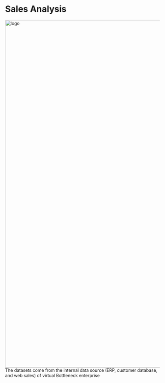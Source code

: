 # Sales Analysis
<img width="1131" alt="logo" src="https://user-images.githubusercontent.com/67431758/229382755-436acc84-6465-45dc-8f2a-4c6dca36a5e2.png">
The datasets come from the internal data source (ERP, customer database, and web sales) of virtual Bottleneck enterprise
